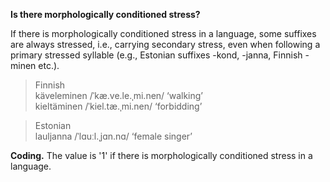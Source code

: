 **Is there morphologically conditioned stress?**

If there is morphologically conditioned stress in a language, some suffixes are always stressed, i.e., carrying secondary stress, even when following a primary stressed syllable (e.g., Estonian suffixes -kond, -janna, Finnish -minen etc.).

>Finnish<br/>
>käveleminen /ˈkæ.ve.le.ˌmi.nen/ ‘walking’<br/>
>kieltäminen /ˈkiel.tæ.ˌmi.nen/ ‘forbidding’

>Estonian<br/>
>lauljanna /ˈlɑuːl.ˌjɑn.nɑ/ ‘female singer’

**Coding.** The value is '1' if there is morphologically conditioned stress in a language.
